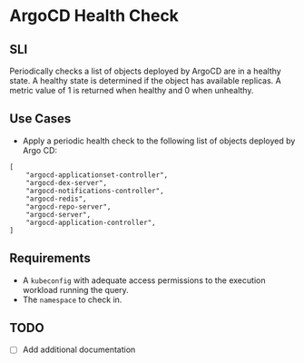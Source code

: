 # ArgoCD Health Check
## SLI
Periodically checks a list of objects deployed by ArgoCD are in a healthy state. A healthy state is determined if the object has available replicas. A metric value of 1 is returned when healthy and 0 when unhealthy.

## Use Cases
- Apply a periodic health check to the following list of objects deployed by Argo CD:
```
[
    "argocd-applicationset-controller",
    "argocd-dex-server",
    "argocd-notifications-controller",
    "argocd-redis",
    "argocd-repo-server",
    "argocd-server",
    "argocd-application-controller",
]
```

## Requirements
- A `kubeconfig` with adequate access permissions to the execution workload running the query.
- The `namespace` to check in.

## TODO
- [ ] Add additional documentation